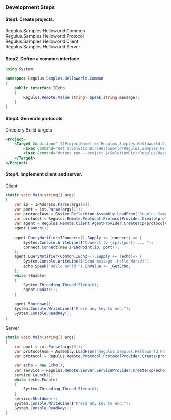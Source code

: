 ### Development Steps
#### Step1. Create projects.
Regulus.Samples.Helloworld.Common  
Regulus.Samples.Helloworld.Protocol  
Regulus.Samples.Helloworld.Client  
Regulus.Samples.Helloworld.Server  
#### Step2. Define a common interface.
```csharp
using System;

namespace Regulus.Samples.Helloworld.Common
{    
    public interface IEcho
    {
        Regulus.Remote.Value<string> Speak(string message);
    }
}
```
#### Step3. Generate protocols.
Directory.Build.targets
```xml
<Project>
    <Target Condition="'$(ProjectName)'=='Regulus.Samples.Helloworld.Common' And '$(SolutionDir)'!='*Undefined*'" Name="CreateProtocol" AfterTargets="Build">
        <Exec Command="del $(SolutionDir)Helloworld\Regulus.Samples.Helloworld.Protocol\*.cs /q"/>
        <Exec Command="dotnet run --project $(SolutionDir)/Regulus/Regulus.Application.Protocol.CodeWriter  --common $(TargetPath) --output $(SolutionDir)\Helloworld\Regulus.Samples.Helloworld.Protocol" />
    </Target>   
</Project>
```
#### Step4. Implement client and server.
Client  
```csharp
static void Main(string[] args)
{
    var ip = IPAddress.Parse(args[0]);
    var port = int.Parse(args[1]);
    var protocolAsm = System.Reflection.Assembly.LoadFrom("Regulus.Samples.Helloworld.Protocol.dll");
    var protocol = Regulus.Remote.Protocol.ProtocolProvider.Create(protocolAsm);
    var agent = Regulus.Remote.Client.AgentProvider.CreateTcp(protocolAsm) ;
    agent.Launch();
           
    agent.QueryNotifier<IConnect>().Supply += (connect) => {
        System.Console.WriteLine($"Connect to {ip}:{port} ... ");
        connect.Connect(new IPEndPoint(ip, port));
    };
    agent.QueryNotifier<Common.IEcho>().Supply += (echo)=> {
        System.Console.WriteLine($"Send message :Hello World!");
        echo.Speak("Hello World!").OnValue += _GetEcho;
    };
    while (Enable)
    {
        System.Threading.Thread.Sleep(0);
        agent.Update();
    }
            
    agent.Shutdown();
    System.Console.WriteLine($"Press any key to end.");
    System.Console.ReadKey();
}
```
Server  
```csharp
static void Main(string[] args)
{
    int port = int.Parse(args[0]);
    var protocolAsm = Assembly.LoadFrom("Regulus.Samples.Helloworld.Protocol.dll");
    var protocol = Regulus.Remote.Protocol.ProtocolProvider.Create(protocolAsm);

    var echo = new Echo();
    var service = Regulus.Remote.Server.ServiceProvider.CreateTcp(echo, port, protocol);
    service.Launch();
    while (echo.Enable)
    {
        System.Threading.Thread.Sleep(0);
    }
    service.Shutdown();
    System.Console.WriteLine($"Press any key to end.");
    System.Console.ReadKey();
}
```


